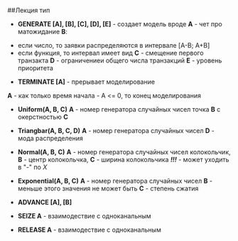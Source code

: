 ##Лекция тип 

+ **GENERATE [A], [B], [C], [D], [E]**  - создает модель вроде
**A** - чет про матожидание 
**B**:
-  если число, то заявки распределяются в интервале [A-B; A+B]
-  если функция, то интервал имеет вид 
**C** - смещение первого транзакта
**D** - ограничениеи общего числа транзакций
**E** - уровень приоритета

+ **TERMINATE [A]** - прерывает моделирование

**A** - как только время начала - A <= 0, то конец моделирования

+ **Uniform(A, B, C)**
**A** - номер генератора случайных чисел
точка **B** с окерстностью **С**
+ **Triangbar(A, B, C, D)**
**A** - номер генератора случайных чисел
**D** - мода распределения
+ **Normal(A, B, C)**
**A** - номер генератора случайных чисел
колокольчик, **B** - центр колокольчка, **С** - ширина колокольчика
_**!!!**_ - может уходить в "-" по _X_
+ **Exponential(A, B, C)**
**A** - номер генератора случайных чисел
**B** - меньше этого значения не может быть
**C** - степень сжатия

+ **ADVANCE [A], [B]**
+ **SEIZE A** - взаимодествие с одноканальным 
+ **RELEASE A** - взаимодествие с одноканальным 
